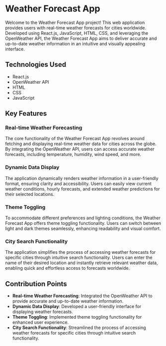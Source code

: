 # Weather Forecast App

Welcome to the Weather Forecast App project! This web application provides users with real-time weather forecasts for cities worldwide. Developed using React.js, JavaScript, HTML, CSS, and leveraging the OpenWeather API, the Weather Forecast App aims to deliver accurate and up-to-date weather information in an intuitive and visually appealing interface.

## Technologies Used
- React.js
- OpenWeather API
- HTML
- CSS
- JavaScript

## Key Features

### Real-time Weather Forecasting
The core functionality of the Weather Forecast App revolves around fetching and displaying real-time weather data for cities across the globe. By integrating the OpenWeather API, users can access accurate weather forecasts, including temperature, humidity, wind speed, and more.

### Dynamic Data Display
The application dynamically renders weather information in a user-friendly format, ensuring clarity and accessibility. Users can easily view current weather conditions, hourly forecasts, and extended weather predictions for their selected locations.

### Theme Toggling
To accommodate different preferences and lighting conditions, the Weather Forecast App offers theme toggling functionality. Users can switch between light and dark themes seamlessly, enhancing readability and visual comfort.

### City Search Functionality
The application simplifies the process of accessing weather forecasts for specific cities through intuitive search functionality. Users can enter the name of their desired location and instantly retrieve relevant weather data, enabling quick and effortless access to forecasts worldwide.

## Contribution Points
- **Real-time Weather Forecasting**: Integrated the OpenWeather API to provide accurate and up-to-date weather information.
- **Dynamic Data Display**: Developed a user-friendly interface for displaying weather forecasts.
- **Theme Toggling**: Implemented theme toggling functionality for enhanced user experience.
- **City Search Functionality**: Streamlined the process of accessing weather forecasts for specific cities through intuitive search functionality.


